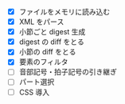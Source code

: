 - [x] ファイルをメモリに読み込む
- [x] XML をパース
- [x] 小節ごと digest 生成
- [x] digest の diff をとる
- [x] 小節の diff をとる
- [x] 要素のフィルタ
- [ ] 音部記号・拍子記号の引き継ぎ
- [ ] パート選択
- [ ] CSS 導入
